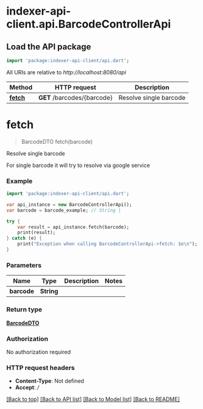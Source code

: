 # indexer-api-client.api.BarcodeControllerApi

## Load the API package
```dart
import 'package:indexer-api-client/api.dart';
```

All URIs are relative to *http://localhost:8080/api*

Method | HTTP request | Description
------------- | ------------- | -------------
[**fetch**](BarcodeControllerApi.md#fetch) | **GET** /barcodes/{barcode} | Resolve single barcode

# **fetch**
> BarcodeDTO fetch(barcode)

Resolve single barcode

For single barcode it will try to resolve via google service

### Example
```dart
import 'package:indexer-api-client/api.dart';

var api_instance = new BarcodeControllerApi();
var barcode = barcode_example; // String | 

try {
    var result = api_instance.fetch(barcode);
    print(result);
} catch (e) {
    print("Exception when calling BarcodeControllerApi->fetch: $e\n");
}
```

### Parameters

Name | Type | Description  | Notes
------------- | ------------- | ------------- | -------------
 **barcode** | **String**|  | 

### Return type

[**BarcodeDTO**](BarcodeDTO.md)

### Authorization

No authorization required

### HTTP request headers

 - **Content-Type**: Not defined
 - **Accept**: */*

[[Back to top]](#) [[Back to API list]](../README.md#documentation-for-api-endpoints) [[Back to Model list]](../README.md#documentation-for-models) [[Back to README]](../README.md)

